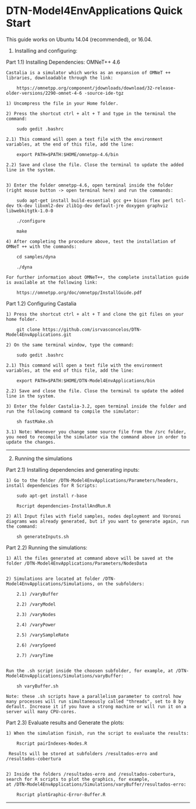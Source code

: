 # DTN-Model4EnvApplications Quick Start

This guide works on Ubuntu 14.04 (recommended), or 16.04.

1) Installing and configuring:

Part 1.1) Installing Dependencies: OMNeT++ 4.6

	Castalia is a simulator which works as an expansion of OMNeT ++ libraries, downloadable through the link: 

		https://omnetpp.org/component/jdownloads/download/32-release-older-versions/2290-omnet-4-6 -source-ide-tgz

	1) Uncompress the file in your Home folder.

	2) Press the shortcut ctrl + alt + T and type in the terminal the command:

		sudo gedit .bashrc

	2.1) This command will open a text file with the environment variables, at the end of this file, add the line:

		export PATH=$PATH:$HOME/omnetpp-4.6/bin

	2.2) Save and close the file. Close the terminal to update the added line in the system.


	3) Enter the folder omnetpp-4.6, open terminal inside the folder (right mouse button -> open terminal here) and run the commands:

		sudo apt-get install build-essential gcc g++ bison flex perl tcl-dev tk-dev libxml2-dev zlib1g-dev default-jre doxygen graphviz libwebkitgtk-1.0-0

		./configure

		make

	4) After completing the procedure above, test the installation of OMNeT ++ with the commands:

		cd samples/dyna

		./dyna

	For further information about OMNeT++, the complete installation guide is available at the following link: 
		
		https://omnetpp.org/doc/omnetpp/InstallGuide.pdf


Part 1.2) Configuring Castalia

	1) Press the shortcut ctrl + alt + T and clone the git files on your home folder.

		git clone https://github.com/isrvasconcelos/DTN-Model4EnvApplications.git

	2) On the same terminal window, type the command:

		sudo gedit .bashrc

	2.1) This command will open a text file with the environment variables, at the end of this file, add the line:

		export PATH=$PATH:$HOME/DTN-Model4EnvApplications/bin

	2.2) Save and close the file. Close the terminal to update the added line in the system.

	3) Enter the folder Castalia-3.2, open terminal inside the folder and run the following command to compile the simulator:

		sh fastMake.sh

	3.1) Note: Whenever you change some source file from the /src folder, you need to recompile the simulator via the command above in order to update the changes.


--------------------------------------------------------------------------------------------------------------------------------------------------------

2) Running the simulations

Part 2.1) Installing dependencies and generating inputs:

	1) Go to the folder /DTN-Model4EnvApplications/Parameters/headers, install dependencies for R Scripts:

		sudo apt-get install r-base

		Rscript dependencies-InstallAndRun.R

	2) All Input files with field samples, nodes deployment and Voronoi diagrams was already generated, but if you want to generate again, run the command:

		sh generateInputs.sh
		

Part 2.2) Running the simulations:

	1) All the files generated at command above will be saved at the folder /DTN-Model4EnvApplications/Parameters/NodesData


	2) Simulations are located at folder /DTN-Model4EnvApplications/Simulations, on the subfolders:

		2.1) /varyBuffer

		2.2) /varyModel

		2.3) /varyNodes

		2.4) /varyPower

		2.5) /varySampleRate

		2.6) /varySpeed

		2.7) /varyTime


	Run the .sh script inside the choosen subfolder, for example, at /DTN-Model4EnvApplications/Simulations/varyBuffer:

		sh varyBuffer.sh

	Note: these .sh scripts have a parallelism parameter to control how many processes will run simultaneously called "threads", set to 8 by default. Increase it if you have a strong machine or will run it on a server will many CPU-cores.


Part 2.3) Evaluate results and Generate the plots:

	1) When the simulation finish, run the script to evaluate the results:
		
		Rscript pairIndexes-Nodes.R

	 Results will be stored at subfolders /resultados-erro and /resultados-cobertura


	2) Inside the folders /resultados-erro and /resultados-cobertura, search for R scripts to plot the graphics, for example,
	at /DTN-Model4EnvApplications/Simulations/varyBuffer/resultados-erro:

		Rscript plotGraphic-Error-Buffer.R

--------------------------------------------------------------------------------------------------------------------------------------------------------
